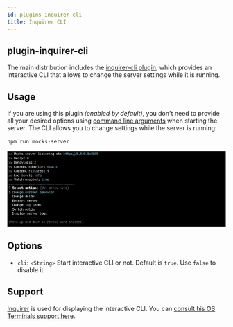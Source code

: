```yaml
---
id: plugins-inquirer-cli
title: Inquirer CLI
---
```


## plugin-inquirer-cli

The main distribution includes the [inquirer-cli plugin](https://www.npmjs.com/package/@mocks-server/plugin-inquirer-cli), which provides an interactive CLI that allows to change the server settings while it is running.

## Usage

If you are using this plugin _(enabled by default)_, you don't need to provide all your desired options using [command line arguments](configuration-command-line-arguments.md) when starting the server. The CLI allows you to change settings while the server is running:

```bash
npm run mocks-server
```

![Interactive CLI](assets/cli_animation.gif)

## Options

* `cli`: `<String>` Start interactive CLI or not. Default is `true`. Use `false` to disable it.

## Support

[Inquirer][inquirer-url] is used for displaying the interactive CLI. You can [consult his OS Terminals support here][inquirer-support].

[inquirer-url]: https://www.npmjs.com/package/inquirer#support-os-terminals
[inquirer-support]: https://www.npmjs.com/package/inquirer#support-os-terminals